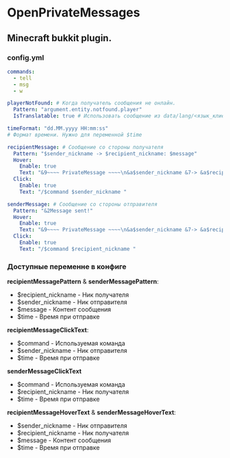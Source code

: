 # OpenPrivateMessages
## Minecraft bukkit plugin.

### config.yml
```yaml
commands:
  - tell
  - msg
  - w

playerNotFound: # Когда получатель сообщения не онлайн.
  Pattern: "argument.entity.notfound.player"
  IsTranslatable: true # Использовать сообщение из data/lang/<язык_клиента>.json

timeFormat: "dd.MM.yyyy HH:mm:ss"
# Формат времени. Нужно для переменной $time

recipientMessage: # Сообщение со стороны получателя
  Pattern: "$sender_nickname -> $recipient_nickname: $message"
  Hover:
    Enable: true
    Text: "&9~~~~ PrivateMessage ~~~~\n&a$sender_nickname &7-> &a$recipient_nickname\n&d(Click to reply)\n\n&f$message"
  Click:
    Enable: true
    Text: "/$command $sender_nickname "

senderMessage: # Сообщение со стороны отправителя
  Pattern: "&2Message sent!"
  Hover:
    Enable: true
    Text: "&9~~~~ PrivateMessage ~~~~\n&a$sender_nickname &7-> &a$recipient_nickname\n&d(Click to send $recipient_nickname)\n\n&f$message"
  Click:
    Enable: true
    Text: "/$command $recipient_nickname "
```

### Доступные переменне в конфиге
**recipientMessagePattern** & **senderMessagePattern**:
- $recipient_nickname - Ник получателя
- $sender_nickname - Ник отправителя
- $message - Контент сообщения
- $time - Время при отправке

**recipientMessageClickText**:
- $command - Используемая команда
- $sender_nickname - Ник отправителя
- $time - Время при отправке

**senderMessageClickText**
- $command - Используемая команда
- $recipient_nickname - Ник получателя
- $time - Время при отправке

**recipientMessageHoverText** & **senderMessageHoverText**:
- $sender_nickname - Ник отправителя
- $recipient_nickname - Ник получателя
- $message - Контент сообщения
- $time - Время при отправке